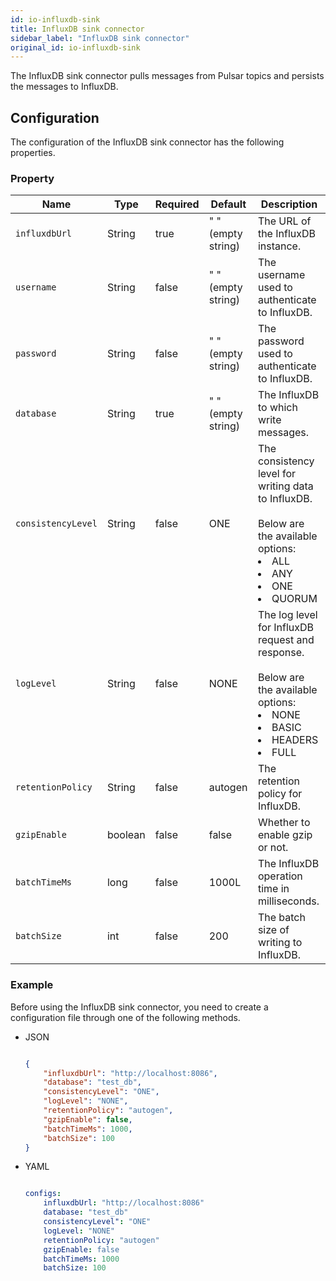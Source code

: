 ```yaml
---
id: io-influxdb-sink
title: InfluxDB sink connector
sidebar_label: "InfluxDB sink connector"
original_id: io-influxdb-sink
---
```


The InfluxDB sink connector pulls messages from Pulsar topics
and persists the messages to InfluxDB.

## Configuration

The configuration of the InfluxDB sink connector has the following properties.

### Property

| Name | Type|Required | Default | Description
|------|----------|----------|---------|-------------|
| `influxdbUrl` |String| true|" " (empty string) | The URL of the InfluxDB instance. |
| `username` | String|false| " " (empty string) |The username used to authenticate to InfluxDB. |
| `password` | String| false|" " (empty string)  | The password used to authenticate to InfluxDB. |
| `database` |String| true | " " (empty string)| The InfluxDB to which write messages. |
| `consistencyLevel` | String|false|ONE | The consistency level for writing data to InfluxDB. <br /><br />Below are the available options:<li>ALL<br /></li><li> ANY<br /></li><li>ONE<br /></li><li>QUORUM </li>|
| `logLevel` | String|false| NONE|The log level for InfluxDB request and response. <br /><br />Below are the available options:<li>NONE<br /></li><li>BASIC<br /></li><li>HEADERS<br /></li><li>FULL</li>|
| `retentionPolicy` | String|false| autogen| The retention policy for InfluxDB. |
| `gzipEnable` | boolean|false | false | Whether to enable gzip or not. |
| `batchTimeMs` |long|false| 1000L |   The InfluxDB operation time in milliseconds. |
| `batchSize` | int|false|200| The batch size of writing to InfluxDB. |

### Example

Before using the InfluxDB sink connector, you need to create a configuration file through one of the following methods.

* JSON

  ```json

  {
      "influxdbUrl": "http://localhost:8086",
      "database": "test_db",
      "consistencyLevel": "ONE",
      "logLevel": "NONE",
      "retentionPolicy": "autogen",
      "gzipEnable": false,
      "batchTimeMs": 1000,
      "batchSize": 100
  }

  ```

* YAML

  ```yaml

  configs:
      influxdbUrl: "http://localhost:8086"
      database: "test_db"
      consistencyLevel": "ONE"
      logLevel: "NONE"
      retentionPolicy: "autogen"
      gzipEnable: false
      batchTimeMs: 1000
      batchSize: 100

  ```

